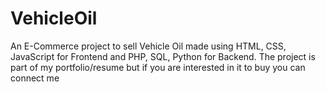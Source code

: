 # VehicleOil
An E-Commerce project to sell Vehicle Oil made using HTML, CSS, JavaScript for Frontend and PHP, SQL, Python for Backend. The project is part of my portfolio/resume but if you are interested in it to buy you can connect me
